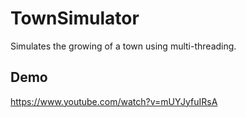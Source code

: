 # TownSimulator

Simulates the growing of a town using multi-threading.

## Demo

https://www.youtube.com/watch?v=mUYJyfuIRsA
